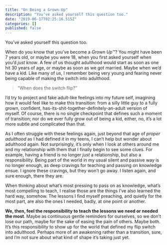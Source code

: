 ```yaml
---
title: "On Being a Grown-Up"
description: "You’ve asked yourself this question too."
date: "2019-06-17T02:25:16.515Z"
categories: []
published: false
---
```


You’ve asked yourself this question too. 

When do you know that you’ve become a _Grown Up_™? You might have been 7 years old, or maybe you were 18, when you first asked yourself when you’d _just_ _know_. A few of us thought adulthood would start as soon as one hit 30 years of age, or maybe as soon as we got married. Maybe when we’d have a kid. Like many of us, I remember being very young and fearing never being capable of making the switch into adulthood. 

> “When does the switch flip?”

I’d try to project and fake adult-like feelings into my future self, imagining how it would feel like to make this transition: from a silly little guy to a fully grown, confident, has-its-shit-together-definitely-an-adult version of myself. Of course, there is no single checkpoint that defines such a moment of transition; nor do we ever fully grow out of being a kid, either, no, it’s a lot more subtle and complicated than that.

As I often struggle with these feelings again, just beyond that age of _proper adulthood_ as I had defined it in my teens, I can’t help but wonder about adulthood again. Not surprisingly, it’s only when I look at others around me and my relationship with them that I finally begin to see some clues. For example, having a friend is no longer _just_ a relationship, but also a responsibility. Being part of the world in my usual silent and passive way is no longer enough, as deep cravings for teaching and passing on knowledge ensue. I ignore these cravings, but they won’t go away. I listen again, and sure enough, there they are.

When thinking about what’s most pressing to pass on as knowledge, what’s most compelling to teach, I realise those are the things I’ve also learned the hard way, somehow. The lessons I find myself preaching, and quietly for the most part, are also the ones I needed, badly, at one point or another.

**We, then, feel the responsibility to teach the lessons we need or needed the most**. Maybe as continuous gentle reminders for ourselves, so we don’t lose our path, maybe for the sake of easing the pain of others. Maybe both. It’s this responsibility to show up for the world that defined my flip switch into adulthood. Perhaps more of an awakening rather than a transition, sure, and I’m not sure about what kind of shape it’s taking just yet.
